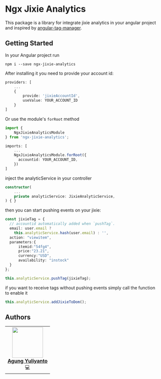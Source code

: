 # Ngx Jixie Analytics
This package is a library for integrate jixie analytics in your angular project and inspired by [angular-tag-manager](https://www.npmjs.com/package/angular-google-tag-manager).


## Getting Started
In your Angular project run

```
npm i --save ngx-jixie-analytics
```

After installing it you need to provide your account id:

```typescript
providers: [
    ...
    {
        provide: 'jixieAccountId',  
        useValue: YOUR_ACCOUNT_ID
    }
]
```

Or use the module's `forRoot` method

```typescript
import { 
    NgxJixieAnalyticsModule 
} from 'ngx-jixie-analytics';

imports: [
    ...
    NgxJixieAnalyticsModule.forRoot({
      accountid: YOUR_ACCOUNT_ID,
    })
]
```

inject the analyticService in your controller

```typescript
constructor(
    ...
    private analyticService: JixieAnalyticService,
) { }
```

then you can start pushing events on your jixie:

```typescript
const jixieTag = {
  // accountid automatically added when `pushTag`.
  email: user.email ?
    this.analyticService.hash(user.email) : '',
  action: "viewitem",
  parameters:{
      itemid:"54fg4",
      price:"23.21",
      currency:"USD",
      availability: "instock"
  }
};

this.analyticService.pushTag(jixieTag);
```

if you want to receive tags without pushing events simply call the function to enable it

```typescript
this.analyticService.addJixieToDom();
```


## Authors

<table>
  <tr>
    <td align="center">
      <a href="https://agung96tm.com/">
        <img src="https://avatars.githubusercontent.com/u/1901484?v=4" width="100px;" alt=""/><br />
        <b>Agung Yuliyanto</b><br>
      </a>
      <div>💻</div>
    </td>
  </tr>
</table>
